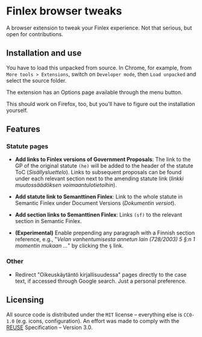 <!--
SPDX-FileCopyrightText: 2019 <henri@kelmu.org>

SPDX-License-Identifier: CC0-1.0
-->

# Finlex browser tweaks

A browser extension to tweak your Finlex experience. Not that serious, but open for contributions.

## Installation and use

You have to load this unpacked from source. In Chrome, for example, from `More tools > Extensions`, switch on `Developer mode`, then `Load unpacked` and select the source folder.

The extension has an Options page available through the menu button.

This should work on Firefox, too, but you'll have to figure out the installation yourself.

## Features

### Statute pages

- **Add links to Finlex versions of Government Proposals**: The link to the GP of the original statute `(he)` will be added to the header of the statute ToC (_Sisällysluettelo_). Links to subsequent proposals can be found under each relevant section next to the amending statute link (_linkki muutossäädöksen voimaantulotietoihin_).

- **Add statute link to Semanttinen Finlex**: Link to the whole statute in Semantic Finlex under Document Versions (_Dokumentin versiot_).

- **Add section links to Semanttinen Finlex**: Links `(sf)` to the relevant section in Semantic Finlex.

- **(Experimental)** Enable prepending any paragraph with a Finnish section reference, e.g., "_Velan vanhentumisesta annetun lain (728/2003) 5 §:n 1 momentin mukaan ..._" by clicking the `§` link.

### Other

- Redirect "Oikeuskäytäntö kirjallisuudessa" pages directly to the case text, if accessed through Google search. Just a personal preference.

## Licensing

All source code is distributed under the `MIT` license – everything else is `CC0-1.0` (e.g. icons, configuration). An effort was made to comply with the [REUSE](https://reuse.software/) Specification – Version 3.0.
